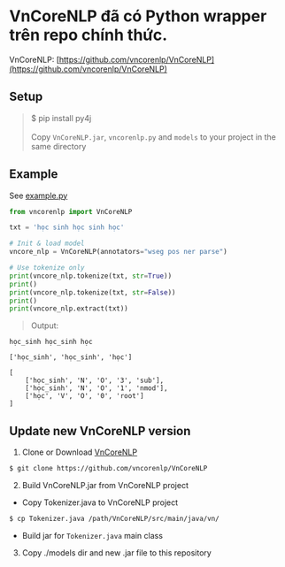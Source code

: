 
# VnCoreNLP đã có Python wrapper trên repo chính thức.

VnCoreNLP: [https://github.com/vncorenlp/VnCoreNLP](https://github.com/vncorenlp/VnCoreNLP)

## Setup
> $ pip install py4j \
\
Copy `VnCoreNLP.jar`, `vncorenlp.py` and `models` to your project in the same directory

## Example
See [example.py](example.py)
```python
from vncorenlp import VnCoreNLP

txt = 'học sinh học sinh học'

# Init & load model
vncore_nlp = VnCoreNLP(annotators="wseg pos ner parse")

# Use tokenize only
print(vncore_nlp.tokenize(txt, str=True))
print()
print(vncore_nlp.tokenize(txt, str=False))
print()
print(vncore_nlp.extract(txt))

```

> Output:

```text
học_sinh học_sinh học

['học_sinh', 'học_sinh', 'học']

[
    ['học_sinh', 'N', 'O', '3', 'sub'], 
    ['học_sinh', 'N', 'O', '1', 'nmod'], 
    ['học', 'V', 'O', '0', 'root']
]
```

## Update new VnCoreNLP version

1. Clone or Download [VnCoreNLP](https://github.com/vncorenlp/VnCoreNLP)
```bash
$ git clone https://github.com/vncorenlp/VnCoreNLP
```

2. Build VnCoreNLP.jar from VnCoreNLP project

- Copy Tokenizer.java to VnCoreNLP project
```bash
$ cp Tokenizer.java /path/VnCoreNLP/src/main/java/vn/
```
- Build jar for `Tokenizer.java` main class

3. Copy ./models dir and new .jar file to this repository



